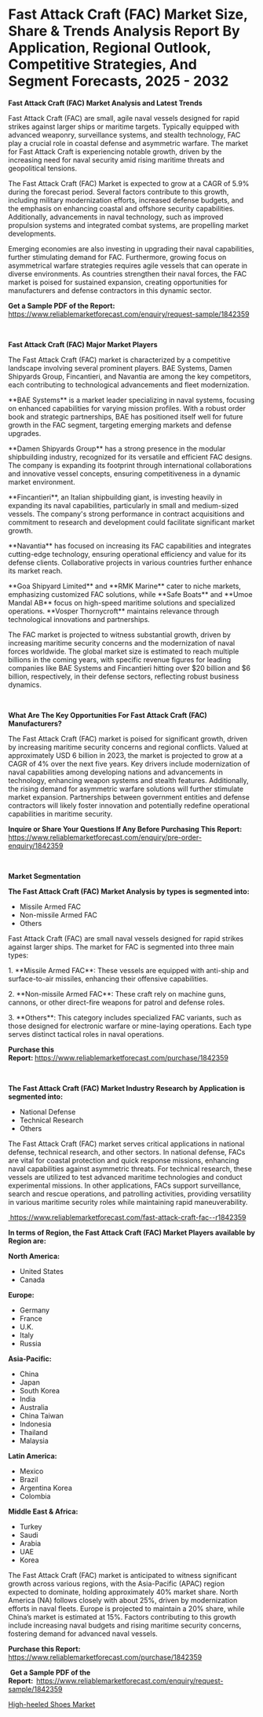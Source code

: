 <p><h1>Fast Attack Craft (FAC) Market Size, Share & Trends Analysis Report By Application, Regional Outlook, Competitive Strategies, And Segment Forecasts, 2025 - 2032</h1></p><p><strong>Fast Attack Craft (FAC) Market Analysis and Latest Trends</strong></p>
<p><p>Fast Attack Craft (FAC) are small, agile naval vessels designed for rapid strikes against larger ships or maritime targets. Typically equipped with advanced weaponry, surveillance systems, and stealth technology, FAC play a crucial role in coastal defense and asymmetric warfare. The market for Fast Attack Craft is experiencing notable growth, driven by the increasing need for naval security amid rising maritime threats and geopolitical tensions.</p><p>The Fast Attack Craft (FAC) Market is expected to grow at a CAGR of 5.9% during the forecast period. Several factors contribute to this growth, including military modernization efforts, increased defense budgets, and the emphasis on enhancing coastal and offshore security capabilities. Additionally, advancements in naval technology, such as improved propulsion systems and integrated combat systems, are propelling market developments. </p><p>Emerging economies are also investing in upgrading their naval capabilities, further stimulating demand for FAC. Furthermore, growing focus on asymmetrical warfare strategies requires agile vessels that can operate in diverse environments. As countries strengthen their naval forces, the FAC market is poised for sustained expansion, creating opportunities for manufacturers and defense contractors in this dynamic sector.</p></p>
<p><strong>Get a Sample PDF of the Report:&nbsp;</strong> <a href="https://www.reliablemarketforecast.com/enquiry/request-sample/1842359?utm_campaign=3120&utm_medium=2&utm_source=Github&utm_content=ia&utm_term=26032025&utm_id=fast-attack-craft-fac">https://www.reliablemarketforecast.com/enquiry/request-sample/1842359</a></p>
<p>&nbsp;</p>
<p><strong>Fast Attack Craft (FAC) Major Market Players</strong></p>
<p><p>The Fast Attack Craft (FAC) market is characterized by a competitive landscape involving several prominent players. BAE Systems, Damen Shipyards Group, Fincantieri, and Navantia are among the key competitors, each contributing to technological advancements and fleet modernization.</p><p>**BAE Systems** is a market leader specializing in naval systems, focusing on enhanced capabilities for varying mission profiles. With a robust order book and strategic partnerships, BAE has positioned itself well for future growth in the FAC segment, targeting emerging markets and defense upgrades.</p><p>**Damen Shipyards Group** has a strong presence in the modular shipbuilding industry, recognized for its versatile and efficient FAC designs. The company is expanding its footprint through international collaborations and innovative vessel concepts, ensuring competitiveness in a dynamic market environment.</p><p>**Fincantieri**, an Italian shipbuilding giant, is investing heavily in expanding its naval capabilities, particularly in small and medium-sized vessels. The company's strong performance in contract acquisitions and commitment to research and development could facilitate significant market growth.</p><p>**Navantia** has focused on increasing its FAC capabilities and integrates cutting-edge technology, ensuring operational efficiency and value for its defense clients. Collaborative projects in various countries further enhance its market reach.</p><p>**Goa Shipyard Limited** and **RMK Marine** cater to niche markets, emphasizing customized FAC solutions, while **Safe Boats** and **Umoe Mandal AB** focus on high-speed maritime solutions and specialized operations. **Vosper Thornycroft** maintains relevance through technological innovations and partnerships.</p><p>The FAC market is projected to witness substantial growth, driven by increasing maritime security concerns and the modernization of naval forces worldwide. The global market size is estimated to reach multiple billions in the coming years, with specific revenue figures for leading companies like BAE Systems and Fincantieri hitting over $20 billion and $6 billion, respectively, in their defense sectors, reflecting robust business dynamics.</p></p>
<p>&nbsp;</p>
<p><strong>What Are The Key Opportunities For Fast Attack Craft (FAC) Manufacturers?</strong></p>
<p><p>The Fast Attack Craft (FAC) market is poised for significant growth, driven by increasing maritime security concerns and regional conflicts. Valued at approximately USD 6 billion in 2023, the market is projected to grow at a CAGR of 4% over the next five years. Key drivers include modernization of naval capabilities among developing nations and advancements in technology, enhancing weapon systems and stealth features. Additionally, the rising demand for asymmetric warfare solutions will further stimulate market expansion. Partnerships between government entities and defense contractors will likely foster innovation and potentially redefine operational capabilities in maritime security.</p></p>
<p><strong>Inquire or Share Your Questions If Any Before Purchasing This Report:</strong> <a href="https://www.reliablemarketforecast.com/enquiry/pre-order-enquiry/1842359?utm_campaign=3120&utm_medium=2&utm_source=Github&utm_content=ia&utm_term=26032025&utm_id=fast-attack-craft-fac">https://www.reliablemarketforecast.com/enquiry/pre-order-enquiry/1842359</a></p>
<p>&nbsp;</p>
<p><strong>Market Segmentation</strong></p>
<p><strong>The Fast Attack Craft (FAC) Market Analysis by types is segmented into:</strong></p>
<p><ul><li>Missile Armed FAC</li><li>Non-missile Armed FAC</li><li>Others</li></ul></p>
<p><p>Fast Attack Craft (FAC) are small naval vessels designed for rapid strikes against larger ships. The market for FAC is segmented into three main types: </p><p>1. **Missile Armed FAC**: These vessels are equipped with anti-ship and surface-to-air missiles, enhancing their offensive capabilities.</p><p>2. **Non-missile Armed FAC**: These craft rely on machine guns, cannons, or other direct-fire weapons for patrol and defense roles.</p><p>3. **Others**: This category includes specialized FAC variants, such as those designed for electronic warfare or mine-laying operations. Each type serves distinct tactical roles in naval operations.</p></p>
<p><strong>Purchase this Report:&nbsp;</strong><a href="https://www.reliablemarketforecast.com/purchase/1842359?utm_campaign=3120&utm_medium=2&utm_source=Github&utm_content=ia&utm_term=26032025&utm_id=fast-attack-craft-fac">https://www.reliablemarketforecast.com/purchase/1842359</a></p>
<p>&nbsp;</p>
<p><strong>The Fast Attack Craft (FAC) Market Industry Research by Application is segmented into:</strong></p>
<p><ul><li>National Defense</li><li>Technical Research</li><li>Others</li></ul></p>
<p><p>The Fast Attack Craft (FAC) market serves critical applications in national defense, technical research, and other sectors. In national defense, FACs are vital for coastal protection and quick response missions, enhancing naval capabilities against asymmetric threats. For technical research, these vessels are utilized to test advanced maritime technologies and conduct experimental missions. In other applications, FACs support surveillance, search and rescue operations, and patrolling activities, providing versatility in various maritime security roles while maintaining rapid maneuverability.</p></p>
<p><a href="https://www.reliablemarketforecast.com/fast-attack-craft-fac--r1842359?utm_campaign=3120&utm_medium=2&utm_source=Github&utm_content=ia&utm_term=26032025&utm_id=fast-attack-craft-fac">&nbsp;https://www.reliablemarketforecast.com/fast-attack-craft-fac--r1842359</a></p>
<p><strong>In terms of Region, the Fast Attack Craft (FAC) Market Players available by Region are:</strong></p>
<p>
    <p> <strong> North America: </strong>
        <ul>
            <li>United States</li>
            <li>Canada</li>
        </ul>
        </p> 
    <p> <strong> Europe: </strong>
        <ul>
            <li>Germany</li>
            <li>France</li>
            <li>U.K.</li>
            <li>Italy</li>
            <li>Russia</li>
        </ul>
        </p> 
    <p> <strong> Asia-Pacific: </strong>
        <ul>
            <li>China</li>
            <li>Japan</li>
            <li>South Korea</li>
            <li>India</li>
            <li>Australia</li>
            <li>China Taiwan</li>
            <li>Indonesia</li>
            <li>Thailand</li>
            <li>Malaysia</li>
        </ul>
        </p> 
    <p> <strong> Latin America: </strong>
        <ul>
            <li>Mexico</li>
            <li>Brazil</li>
            <li>Argentina Korea</li>
            <li>Colombia</li>
        </ul>
        </p> 
    <p> <strong> Middle East & Africa: </strong>
        <ul>
            <li>Turkey</li>
            <li>Saudi</li>
            <li>Arabia</li>
            <li>UAE</li>
            <li>Korea</li>
        </ul>
    </p>
    </p>
<p><p>The Fast Attack Craft (FAC) market is anticipated to witness significant growth across various regions, with the Asia-Pacific (APAC) region expected to dominate, holding approximately 40% market share. North America (NA) follows closely with about 25%, driven by modernization efforts in naval fleets. Europe is projected to maintain a 20% share, while China’s market is estimated at 15%. Factors contributing to this growth include increasing naval budgets and rising maritime security concerns, fostering demand for advanced naval vessels.</p></p>
<p><strong>Purchase this Report: </strong><a href="https://www.reliablemarketforecast.com/purchase/1842359?utm_campaign=3120&utm_medium=2&utm_source=Github&utm_content=ia&utm_term=26032025&utm_id=fast-attack-craft-fac">https://www.reliablemarketforecast.com/purchase/1842359</a></p>
<p>&nbsp;<strong>Get a Sample PDF of the Report:&nbsp;&nbsp;</strong><a href="https://www.reliablemarketforecast.com/enquiry/request-sample/1842359?utm_campaign=3120&utm_medium=2&utm_source=Github&utm_content=ia&utm_term=26032025&utm_id=fast-attack-craft-fac">https://www.reliablemarketforecast.com/enquiry/request-sample/1842359</a></p>
<p><strong></strong></p>
<p><p><a href="https://github.com/mohmodsiason/Market-Research-Report-List-1/blob/main/high-heeled-shoes-market.md?utm_campaign=3120&utm_medium=2&utm_source=Github&utm_content=ia&utm_term=26032025&utm_id=fast-attack-craft-fac">High-heeled Shoes Market</a></p></p>